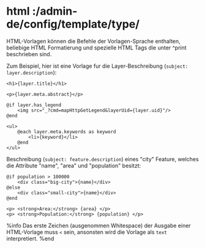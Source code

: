 # html :/admin-de/config/template/type/

HTML-Vorlagen können die Befehle der Vorlagen-Sprache enthalten, beliebige HTML Formatierung und spezielle HTML Tags die unter ^print beschrieben sind.

Zum Beispiel, hier ist eine Vorlage fur die Layer-Beschreibung (`subject: layer.description`):

    <h1>{layer.title}</h1>

    <p>{layer.meta.abstract}</p>

    @if layer.has_legend
        <img src="_?cmd=mapHttpGetLegend&layerUid={layer.uid}"/>
    @end

    <ul>
        @each layer.meta.keywords as keyword
            <li>{keyword}</li>
        @end
    </ul>

Beschreibung (`subject: feature.description`) eines "city" Feature, welches die Attribute "name", "area" und "population" besitzt:

    @if population > 100000
        <div class="big-city">{name}</div>
    @else
        <div class="small-city">{name}</div>
    @end

    <p> <strong>Area:</strong> {area} </p>
    <p> <strong>Population:</strong> {population} </p>

%info
 Das erste Zeichen (ausgenommen Whitespace) der Ausgabe einer HTML-Vorlage muss `<` sein, ansonsten wird die Vorlage als `text` interpretiert.
%end
